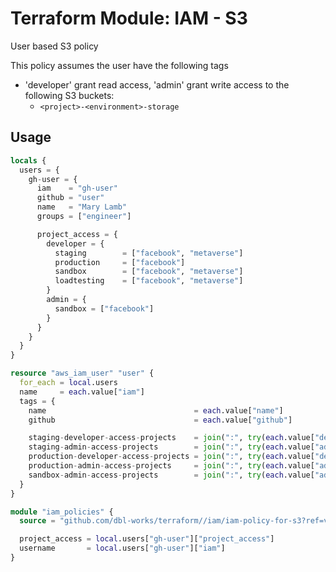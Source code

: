 # Terraform Module: IAM - S3

User based S3 policy

This policy assumes the user have the following tags

- 'developer' grant read access, 'admin' grant write access to the following S3 buckets:
  - `<project>-<environment>-storage`

## Usage

```terraform
locals {
  users = {
    gh-user = {
      iam    = "gh-user"
      github = "user"
      name   = "Mary Lamb"
      groups = ["engineer"]

      project_access = {
        developer = {
          staging        = ["facebook", "metaverse"]
          production     = ["facebook"]
          sandbox        = ["facebook", "metaverse"]
          loadtesting    = ["facebook", "metaverse"]
        }
        admin = {
          sandbox = ["facebook"]
        }
      }
    }
  }
}

resource "aws_iam_user" "user" {
  for_each = local.users
  name     = each.value["iam"]
  tags = {
    name                                 = each.value["name"]
    github                               = each.value["github"]

    staging-developer-access-projects    = join(":", try(each.value["developer"]["staging"], []))
    staging-admin-access-projects        = join(":", try(each.value["admin"]["staging"], []))
    production-developer-access-projects = join(":", try(each.value["developer"]["production"], []))
    production-admin-access-projects     = join(":", try(each.value["admin"]["production"], []))
    sandbox-admin-access-projects        = join(":", try(each.value["admin"]["sandbox"], []))
  }
}

module "iam_policies" {
  source = "github.com/dbl-works/terraform//iam/iam-policy-for-s3?ref=v2022.05.18"

  project_access = local.users["gh-user"]["project_access"]
  username       = local.users["gh-user"]["iam"]
}
```
